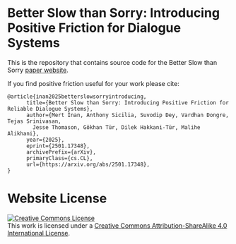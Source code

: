 # Better Slow than Sorry: Introducing Positive Friction for Dialogue Systems

This is the repository that contains source code for the Better Slow than Sorry [paper website](https://merterm.github.io/positive-friction/).

If you find positive friction useful for your work please cite:
```
@article{inan2025betterslowsorryintroducing,
      title={Better Slow than Sorry: Introducing Positive Friction for Reliable Dialogue Systems}, 
      author={Mert İnan, Anthony Sicilia, Suvodip Dey, Vardhan Dongre, Tejas Srinivasan, 
        Jesse Thomason, Gökhan Tür, Dilek Hakkani-Tür, Malihe Alikhani},
      year={2025},
      eprint={2501.17348},
      archivePrefix={arXiv},
      primaryClass={cs.CL},
      url={https://arxiv.org/abs/2501.17348}, 
}
```

# Website License
<a rel="license" href="http://creativecommons.org/licenses/by-sa/4.0/"><img alt="Creative Commons License" style="border-width:0" src="https://i.creativecommons.org/l/by-sa/4.0/88x31.png" /></a><br />This work is licensed under a <a rel="license" href="http://creativecommons.org/licenses/by-sa/4.0/">Creative Commons Attribution-ShareAlike 4.0 International License</a>.
